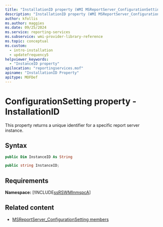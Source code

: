 ```yaml
---
title: "InstallationID property (WMI MSReportServer_ConfigurationSetting)"
description: "InstallationID property (WMI MSReportServer_ConfigurationSetting)"
author: kfollis
ms.author: maggies
ms.date: 09/25/2024
ms.service: reporting-services
ms.subservice: wmi-provider-library-reference
ms.topic: conceptual
ms.custom:
  - intro-installation
  - updatefrequency5
helpviewer_keywords:
  - "InstanceID property"
apilocation: "reportingservices.mof"
apiname: "InstallationID Property"
apitype: MOFDef
---
```

# ConfigurationSetting property - InstallationID
  This property returns a unique identifier for a specific report server instance.  
  
## Syntax  
  
```vb  
public Dim InstanceID As String  
```  
  
```csharp  
public string InstanceID;  
```  
  
## Requirements  
 **Namespace:** [!INCLUDE[ssRSWMInmspcA](../../includes/ssrswminmspca-md.md)]  
  
## Related content

- [MSReportServer_ConfigurationSetting members](../../reporting-services/wmi-provider-library-reference/msreportserver-configurationsetting-members.md)
